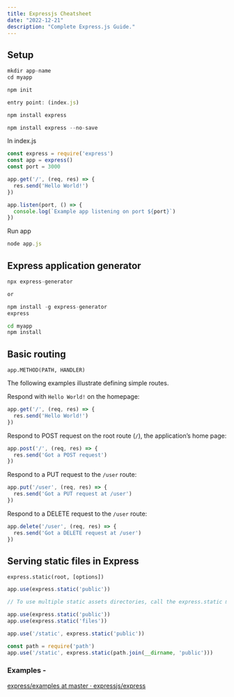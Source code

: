 ```yaml
---
title: Expressjs Cheatsheet
date: "2022-12-21"
description: "Complete Express.js Guide."
---
```


## Setup

```jsx
mkdir app-name
cd myapp
```

```jsx
npm init

entry point: (index.js)

npm install express

npm install express --no-save
```

In index.js

```jsx
const express = require('express')
const app = express()
const port = 3000

app.get('/', (req, res) => {
  res.send('Hello World!')
})

app.listen(port, () => {
  console.log(`Example app listening on port ${port}`)
})
```

Run app

```jsx
node app.js
```

## **Express application generator**

```jsx
npx express-generator

or 

npm install -g express-generator
express
```

```bash
cd myapp
npm install
```

## **Basic routing**

`app.METHOD(PATH, HANDLER)`

The following examples illustrate defining simple routes.

Respond with `Hello World!` on the homepage:

```js
app.get('/', (req, res) => {
  res.send('Hello World!')
})
```

Respond to POST request on the root route (`/`), the application’s home page:

```js
app.post('/', (req, res) => {
  res.send('Got a POST request')
})
```

Respond to a PUT request to the `/user` route:

```js
app.put('/user', (req, res) => {
  res.send('Got a PUT request at /user')
})
```

Respond to a DELETE request to the `/user` route:

```js
app.delete('/user', (req, res) => {
  res.send('Got a DELETE request at /user')
})
```

## **Serving static files in Express**

`express.static(root, [options])`

```jsx
app.use(express.static('public'))

// To use multiple static assets directories, call the express.static middleware function multiple times:

app.use(express.static('public'))
app.use(express.static('files'))
```

```jsx
app.use('/static', express.static('public'))
```

```jsx
const path = require('path')
app.use('/static', express.static(path.join(__dirname, 'public')))
```

### Examples -

[express/examples at master · expressjs/express](https://github.com/expressjs/express/tree/master/examples)
